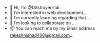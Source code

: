 - 👋 Hi, I’m @D3stroyer-lab
- 👀 I’m interested in web development...
- 🌱 I’m currently learning regarding that...
- 💞️ I’m looking to collaborate on ...
- 📫 You can reach me by my Email address rakeshnishad408@gmail.com...

<!---
D3stroyer-lab/D3stroyer-lab is a ✨ special ✨ repository because its `README.md` (this file) appears on your GitHub profile.
You can click the Preview link to take a look at your changes.
--->
